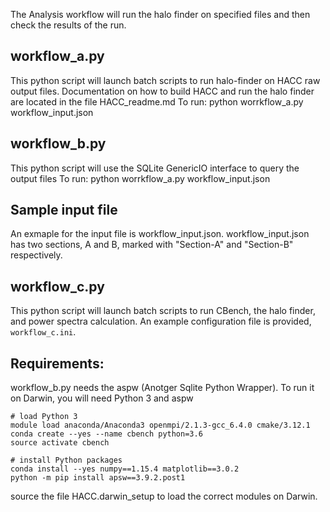 The Analysis workflow will run the halo finder on specified files and then check the results of the run.

## workflow_a.py
This python script will launch batch scripts to run halo-finder on HACC raw output files. Documentation on how to build HACC and run the halo finder are located in the file HACC_readme.md
To run: python worrkflow_a.py workflow_input.json

## workflow_b.py
This python script will use the SQLite GenericIO interface to query the output files
To run: python worrkflow_a.py workflow_input.json

## Sample input file
An exmaple for the input file is workflow_input.json. workflow_input.json has two sections, A and B, marked with "Section-A" and "Section-B" respectively.

## workflow_c.py
This python script will launch batch scripts to run CBench, the halo finder, and power spectra calculation.
An example configuration file is provided, `workflow_c.ini`.


## Requirements:
workflow_b.py needs the aspw (Anotger Sqlite Python Wrapper). To run it on Darwin, you will need Python 3 and aspw

``` Shell Script
# load Python 3
module load anaconda/Anaconda3 openmpi/2.1.3-gcc_6.4.0 cmake/3.12.1
conda create --yes --name cbench python=3.6
source activate cbench

# install Python packages
conda install --yes numpy==1.15.4 matplotlib==3.0.2
python -m pip install apsw==3.9.2.post1
```

source the file HACC.darwin_setup to load the correct modules on Darwin.
